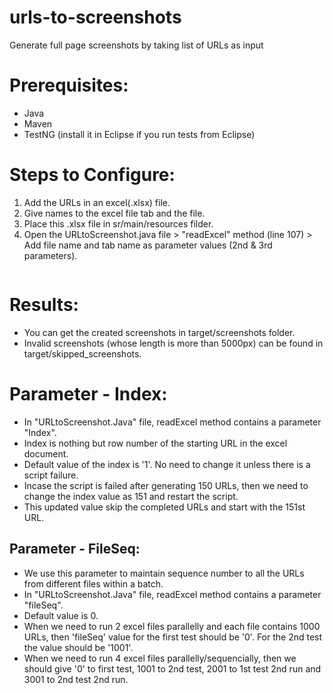 # urls-to-screenshots
Generate full page screenshots by taking list of URLs as input

# Prerequisites:
- Java
- Maven
- TestNG (install it in Eclipse if you run tests from Eclipse)

# Steps to Configure:
1. Add the URLs in an excel(.xlsx) file.
2. Give names to the excel file tab and the file.
3. Place this .xlsx file in sr/main/resources filder.
4. Open the URLtoScreenshot.java file > "readExcel" method (line 107) > Add file name and tab name as parameter values (2nd & 3rd parameters).
```readExcel(filePath, "URLsDocument.xlsx", "urls", 0, "failedURLs_1.txt", 1);
```

# Results:
- You can get the created screenshots in target/screenshots folder.
- Invalid screenshots (whose length is more than 5000px) can be found in target/skipped_screenshots.

# Parameter - Index:
- In "URLtoScreenshot.Java" file, readExcel method contains a parameter "Index".
- Index is nothing but row number of the starting URL in the excel document.
- Default value of the index is '1'. No need to change it unless there is a script failure. 
- Incase the script is failed after generating 150 URLs, then we need to change the index value as 151 and restart the script. 
- This updated value skip the completed URLs and start with the 151st URL.

## Parameter - FileSeq:
- We use this parameter to maintain sequence number to all the URLs from different files within a batch.
- In "URLtoScreenshot.Java" file, readExcel method contains a parameter "fileSeq".
- Default value is 0.
- When we need to run 2 excel files parallelly and each file contains 1000 URLs, then 'fileSeq' value for the first test should be '0'. For the 2nd test the value should be '1001'.
- When we need to run 4 excel files parallelly/sequencially, then we should give '0' to first test, 1001 to 2nd test, 2001 to 1st test 2nd run and 3001 to 2nd test 2nd run. 